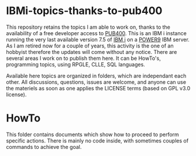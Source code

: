 # IBMi-topics-thanks-to-pub400
This repository retains the topics I am able to work on, thanks to the availability of a free developer access to [PUB400](https://pub400.com/). This is an IBM i instance running the very last available version 7.5 of [IBM i](https://www.ibm.com/products/ibm-i) on a [POWER9](https://www.ibm.com/power) IBM server.
As I am retired now for a couple of years, this activity is the one of an hobbyist therefore the updates will come without any notice.
There are several areas I work on to publish them here. It can be HowTo's, programming topics, using RPGLE, CLLE, SQL languages.

Available here topics are organized in folders, which are independant each other. All discussions, questions, issues are welcome, and anyone can use the materiels as soon as one applies the LICENSE terms (based on GPL v3.0 license).

# HowTo
This folder contains documents which show how to proceed to perform specific actions. There is mainly no code inside, with sometimes couples of commands to achieve the goal.
